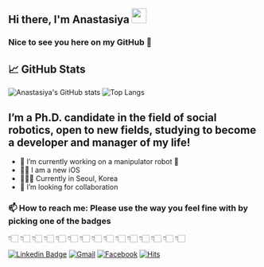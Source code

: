 ## Hi there, I'm Anastasiya <img src="https://raw.githubusercontent.com/MartinHeinz/MartinHeinz/master/wave.gif" width="30px">

### Nice to see you here on my GitHub 🙂

## &#x1f4c8; GitHub Stats


![Anastasiya's GitHub stats](https://github-readme-stats.vercel.app/api?username=anastasiyarybakova&show_icons=true&theme=onedark)
![Top Langs](https://github-readme-stats.vercel.app/api/top-langs/?username=anastasiyarybakova&layout=compact&theme=onedark&langs_count=100&hide=Makefile,Shell)


## I’m a Ph.D. candidate in the field of social robotics, open to new fields, studying to become a developer and manager of my life!

- 🔭 I’m currently working on a manipulator robot 🤖
- 👨‍💻 I am a new iOS 
- 📍👨‍🗺️ Currently in Seoul, Korea
- 👯 I’m looking for collaboration

### 📫 How to reach me: Please use the way you feel fine with by picking one of the badges
👇🏻 👇🏻 👇🏻 👇🏻 👇🏻 👇🏻 👇🏻 👇🏻 👇🏻 👇🏻 👇🏻 👇🏻 👇🏻 👇🏻 👇🏻

[![Linkedin Badge](https://img.shields.io/badge/-ary-blue?style=flat&logo=Linkedin&logoColor=white&link=https://www.linkedin.com/in/anastasiya-rybakova-9aa4121b6/)](https://www.linkedin.com/in/anastasiya-rybakova-9aa4121b6/)
[![Gmail](https://img.shields.io/badge/Gmail-d14836?style=flat-square&logo=Gmail&logoColor=white&link=mailto:arydong13@gmail.com)](mailto:arydong13@gmail.com)
[![Facebook](https://img.shields.io/badge/facebook-1877f2?style=flat-square&logo=facebook&logoColor=white&link=https://https://www.facebook.com/anastasiya.rybakova.965)](https://www.facebook.com/cheolwoo.lee.1004)
[![Hits](https://hits.seeyoufarm.com/api/count/incr/badge.svg?url=https%3A%2F%2Fgithub.com%2FAnastasiyaRybakova%2FAnastasiyaRybakova&count_bg=%2379C83D&title_bg=%23555555&icon=&icon_color=%23E7E7E7&title=hits&edge_flat=false)](https://hits.seeyoufarm.com)
